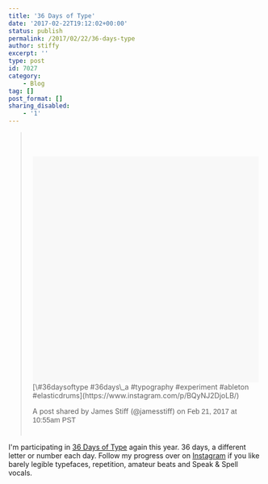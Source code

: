 ```yaml
---
title: '36 Days of Type'
date: '2017-02-22T19:12:02+00:00'
status: publish
permalink: /2017/02/22/36-days-type
author: stiffy
excerpt: ''
type: post
id: 7027
category:
    - Blog
tag: []
post_format: []
sharing_disabled:
    - '1'
---
```

> <div style="padding: 8px;"><div style="background: #F8F8F8; line-height: 0; margin-top: 40px; padding: 50.0% 0; text-align: center; width: 100%;"></div>[\#36daysoftype #36days\_a #typography #experiment #ableton #elasticdrums](https://www.instagram.com/p/BQyNJ2DjoLB/)
> 
> A post shared by James Stiff (@jamesstiff) on <time datetime="2017-02-21T18:55:31+00:00" style="font-family: Arial,sans-serif; font-size: 14px; line-height: 17px;">Feb 21, 2017 at 10:55am PST</time>
> 
> </div>

<script async="" defer="defer" src="//platform.instagram.com/en_US/embeds.js"></script>

I'm participating in [36 Days of Type](http://www.36daysoftype.com) again this year. 36 days, a different letter or number each day. Follow my progress over on [Instagram](https://instagram.com/jamesstiff) if you like barely legible typefaces, repetition, amateur beats and Speak &amp; Spell vocals.